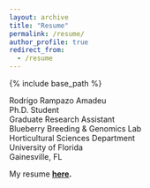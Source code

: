 ```yaml
---
layout: archive
title: "Resume"
permalink: /resume/
author_profile: true
redirect_from:
  - /resume
---
```


{% include base_path %}

Rodrigo Rampazo Amadeu  
Ph.D. Student  
Graduate Research Assistant  
Blueberry Breeding & Genomics Lab  
Horticultural Sciences Department  
University of Florida  
Gainesville, FL

My resume **[here](https://github.com/rramadeu/cv/raw/master/CVAmadeu.pdf).**
